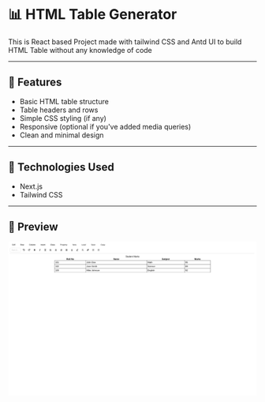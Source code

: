 # 📊 HTML Table Generator

This is React based Project made with tailwind CSS and Antd UI to build HTML Table without any knowledge of code

---

## 📝 Features

-   Basic HTML table structure
-   Table headers and rows
-   Simple CSS styling (if any)
-   Responsive (optional if you've added media queries)
-   Clean and minimal design

---

## 🔧 Technologies Used

-   Next.js
-   Tailwind CSS

---

## 📸 Preview

![Sample Table](screenshots/sample.png)
